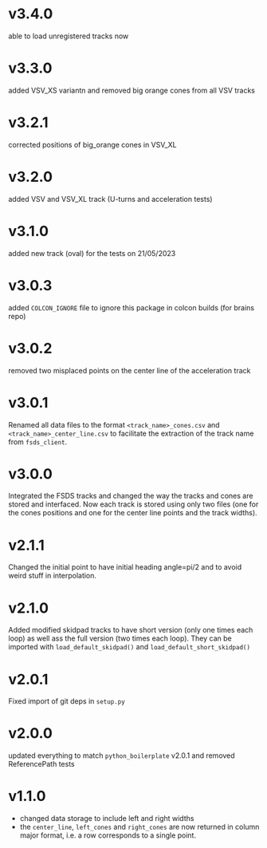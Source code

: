 # v3.4.0

able to load unregistered tracks now
# v3.3.0

added VSV_XS variantn and removed big orange cones from all VSV tracks
# v3.2.1

corrected positions of big_orange cones in VSV_XL

# v3.2.0

added VSV and VSV_XL track (U-turns and acceleration tests)

# v3.1.0

added new track (oval) for the tests on 21/05/2023

# v3.0.3

added `COLCON_IGNORE` file to ignore this package in colcon builds (for brains repo)

# v3.0.2

removed two misplaced points on the center line of the acceleration track

# v3.0.1

Renamed all data files to the format `<track_name>_cones.csv` and `<track_name>_center_line.csv`
to facilitate the extraction of the track name from `fsds_client`.

# v3.0.0

Integrated the FSDS tracks and changed the way the tracks and cones are stored
and interfaced. Now each track is stored using only two files (one for the cones
positions and one for the center line points and the track widths).

# v2.1.1

Changed the initial point to have initial heading angle=pi/2 and to avoid weird stuff in interpolation.

# v2.1.0

Added modified skidpad tracks to have short version (only one times each loop)
as well ass the full version (two times each loop).
They can be imported with `load_default_skidpad()` and `load_default_short_skidpad()`

# v2.0.1

Fixed import of git deps in `setup.py`

# v2.0.0

updated everything to match `python_boilerplate` v2.0.1 and removed ReferencePath tests

# v1.1.0

- changed data storage to include left and right widths
- the `center_line`, `left_cones` and `right_cones` are now returned in column major
  format, i.e. a row corresponds to a single point.
